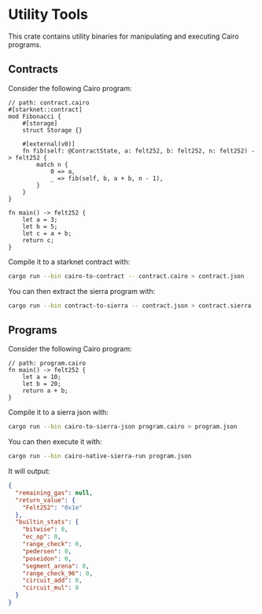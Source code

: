 # Utility Tools

This crate contains utility binaries for manipulating and executing Cairo programs.

## Contracts

Consider the following Cairo program:
```cairo
// path: contract.cairo
#[starknet::contract]
mod Fibonacci {
    #[storage]
    struct Storage {}

    #[external(v0)]
    fn fib(self: @ContractState, a: felt252, b: felt252, n: felt252) -> felt252 {
        match n {
            0 => a,
            _ => fib(self, b, a + b, n - 1),
        }
    }
}

fn main() -> felt252 {
    let a = 3;
    let b = 5;
    let c = a + b;
    return c;
}
```

Compile it to a starknet contract with:
```bash
cargo run --bin cairo-to-contract -- contract.cairo > contract.json
```

You can then extract the sierra program with:
```bash
cargo run --bin contract-to-sierra -- contract.json > contract.sierra
```

## Programs

Consider the following Cairo program:
```cairo
// path: program.cairo
fn main() -> felt252 {
    let a = 10;
    let b = 20;
    return a + b;
}
```

Compile it to a sierra json with:
```bash
cargo run --bin cairo-to-sierra-json program.cairo > program.json
```

You can then execute it with:
```bash
cargo run --bin cairo-native-sierra-run program.json
```

It will output:
```json
{
  "remaining_gas": null,
  "return_value": {
    "Felt252": "0x1e"
  },
  "builtin_stats": {
    "bitwise": 0,
    "ec_op": 0,
    "range_check": 0,
    "pedersen": 0,
    "poseidon": 0,
    "segment_arena": 0,
    "range_check_96": 0,
    "circuit_add": 0,
    "circuit_mul": 0
  }
}
```
